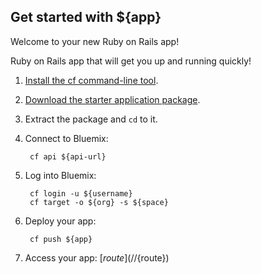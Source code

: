 Get started with ${app}
-----------------------------------
Welcome to your new Ruby on Rails app!

Ruby on Rails app that will get you up and running quickly!

1. [Install the cf command-line tool](${doc-url}/#starters/BuildingWeb.html#install_cf).
2. [Download the starter application package](${ace-url}/rest/apps/${app-guid}/starter-download).
3. Extract the package and `cd` to it.
4. Connect to Bluemix:

		cf api ${api-url}

5. Log into Bluemix:

		cf login -u ${username}
		cf target -o ${org} -s ${space}
		
6. Deploy your app:

		cf push ${app}

7. Access your app: [${route}](//${route})
